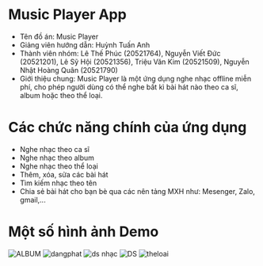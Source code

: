 # Music Player App
- Tên đồ án: Music Player
- Giảng viên hướng dẫn: Huỳnh Tuấn Anh
- Thành viên nhóm:
    Lê Thế Phúc                 (20521764),
    Nguyễn Viết Đức             (20521201),
    Lê Sỹ Hội                   (20521356),
    Triệu Văn Kim               (20521509),
    Nguyễn Nhật Hoàng Quân      (20521790)   
- Giới thiệu chung: Music Player là một ứng dụng nghe nhạc offline miễn phí, cho phép người dùng có thể nghe bất kì bài hát nào theo ca sĩ, album hoặc theo thể loại.
  </a>
#  Các chức năng chính của ứng dụng
   - Nghe nhạc theo ca sĩ
   - Nghe nhạc theo album
   - Nghe nhạc theo thể loại
   - Thêm, xóa, sửa các bài hát
   - Tìm kiếm nhạc theo tên
   - Chia sẻ bài hát cho bạn bè qua các nên tảng MXH như: Mesenger, Zalo, gmail,...
  </a>
  
# Một số hình ảnh Demo 
  

![ALBUM](https://user-images.githubusercontent.com/91202778/173234867-cff447ba-668d-4a7b-907e-7f62e394c5f1.png)
![dangphat](https://user-images.githubusercontent.com/91202778/173234884-1f5b00fe-78da-4c37-8900-b8f1d746355f.png)
![ds nhạc](https://user-images.githubusercontent.com/91202778/173234927-fa6ce4ba-004f-45f5-9e79-0a172ce8ae59.png)
![DS](https://user-images.githubusercontent.com/91202778/173234936-40075f8a-c014-4d09-bef5-544d73a8327e.png)
![theloai](https://user-images.githubusercontent.com/91202778/173234944-c39f21d5-24c7-4251-803c-8016d83e80de.png)
  </a>
